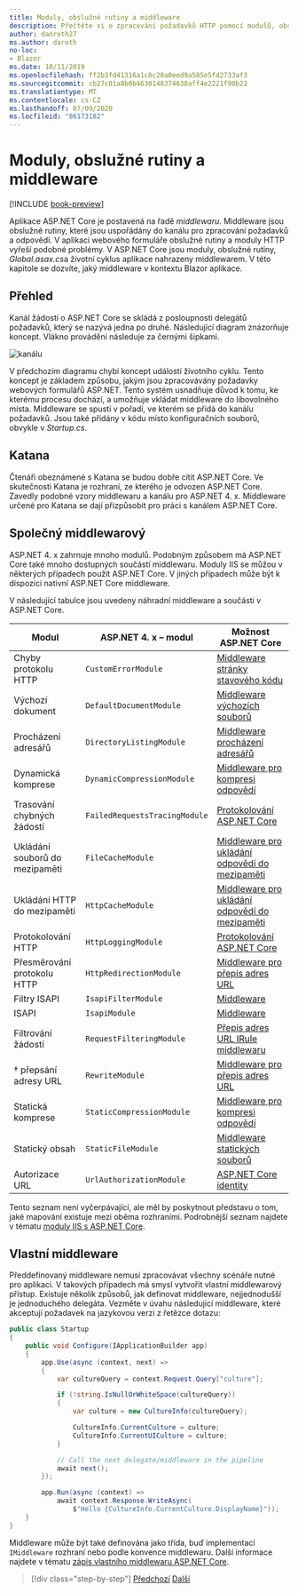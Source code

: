 ```yaml
---
title: Moduly, obslužné rutiny a middleware
description: Přečtěte si o zpracování požadavků HTTP pomocí modulů, obslužných rutin a middlewaru.
author: danroth27
ms.author: daroth
no-loc:
- Blazor
ms.date: 10/11/2019
ms.openlocfilehash: ff2b3fd41316a1c8c20a0eed9a585e5fd2733af3
ms.sourcegitcommit: cb27c01a8b0b4630148374638aff4e2221f90b22
ms.translationtype: MT
ms.contentlocale: cs-CZ
ms.lasthandoff: 07/09/2020
ms.locfileid: "86173182"
---
```

# <a name="modules-handlers-and-middleware"></a>Moduly, obslužné rutiny a middleware

[!INCLUDE [book-preview](../../../includes/book-preview.md)]

Aplikace ASP.NET Core je postavená na řadě *middlewaru*. Middleware jsou obslužné rutiny, které jsou uspořádány do kanálu pro zpracování požadavků a odpovědí. V aplikaci webového formuláře obslužné rutiny a moduly HTTP vyřeší podobné problémy. V ASP.NET Core jsou moduly, obslužné rutiny, *Global.asax.cs*a životní cyklus aplikace nahrazeny middlewarem. V této kapitole se dozvíte, jaký middleware v kontextu Blazor aplikace.

## <a name="overview"></a>Přehled

Kanál žádostí o ASP.NET Core se skládá z posloupnosti delegátů požadavků, který se nazývá jedna po druhé. Následující diagram znázorňuje koncept. Vlákno provádění následuje za černými šipkami.

![kanálu](media/middleware/request-delegate-pipeline.png)

V předchozím diagramu chybí koncept událostí životního cyklu. Tento koncept je základem způsobu, jakým jsou zpracovávány požadavky webových formulářů ASP.NET. Tento systém usnadňuje důvod k tomu, ke kterému procesu dochází, a umožňuje vkládat middleware do libovolného místa. Middleware se spustí v pořadí, ve kterém se přidá do kanálu požadavků. Jsou také přidány v kódu místo konfiguračních souborů, obvykle v *Startup.cs*.

## <a name="katana"></a>Katana

Čtenáři obeznámené s Katana se budou dobře cítit ASP.NET Core. Ve skutečnosti Katana je rozhraní, ze kterého je odvozen ASP.NET Core. Zavedly podobné vzory middlewaru a kanálu pro ASP.NET 4. x. Middleware určené pro Katana se dají přizpůsobit pro práci s kanálem ASP.NET Core.

## <a name="common-middleware"></a>Společný middlewarový

ASP.NET 4. x zahrnuje mnoho modulů. Podobným způsobem má ASP.NET Core také mnoho dostupných součástí middlewaru. Moduly IIS se můžou v některých případech použít ASP.NET Core. V jiných případech může být k dispozici nativní ASP.NET Core middleware.

V následující tabulce jsou uvedeny náhradní middleware a součásti v ASP.NET Core.

|Modul                 |ASP.NET 4. x – modul           |Možnost ASP.NET Core|
|-----------------------|-----------------------------|-------------------|
|Chyby protokolu HTTP            |`CustomErrorModule`          |[Middleware stránky stavového kódu](/aspnet/core/fundamentals/error-handling#usestatuscodepages)|
|Výchozí dokument       |`DefaultDocumentModule`      |[Middleware výchozích souborů](/aspnet/core/fundamentals/static-files#serve-a-default-document)|
|Procházení adresářů     |`DirectoryListingModule`     |[Middleware procházení adresářů](/aspnet/core/fundamentals/static-files#enable-directory-browsing)|
|Dynamická komprese    |`DynamicCompressionModule`   |[Middleware pro kompresi odpovědí](/aspnet/core/performance/response-compression)|
|Trasování chybných žádostí|`FailedRequestsTracingModule`|[Protokolování ASP.NET Core](/aspnet/core/fundamentals/logging/index#tracesource-provider)|
|Ukládání souborů do mezipaměti           |`FileCacheModule`            |[Middleware pro ukládání odpovědí do mezipaměti](/aspnet/core/performance/caching/middleware)|
|Ukládání HTTP do mezipaměti           |`HttpCacheModule`            |[Middleware pro ukládání odpovědí do mezipaměti](/aspnet/core/performance/caching/middleware)|
|Protokolování HTTP           |`HttpLoggingModule`          |[Protokolování ASP.NET Core](/aspnet/core/fundamentals/logging/index)|
|Přesměrování protokolu HTTP       |`HttpRedirectionModule`      |[Middleware pro přepis adres URL](/aspnet/core/fundamentals/url-rewriting)|
|Filtry ISAPI          |`IsapiFilterModule`          |[Middleware](/aspnet/core/fundamentals/middleware/index)|
|ISAPI                  |`IsapiModule`                |[Middleware](/aspnet/core/fundamentals/middleware/index)|
|Filtrování žádostí      |`RequestFilteringModule`     |[Přepis adres URL IRule middlewaru](/aspnet/core/fundamentals/url-rewriting#irule-based-rule)|
|&#8224; přepsání adresy URL   |`RewriteModule`              |[Middleware pro přepis adres URL](/aspnet/core/fundamentals/url-rewriting)|
|Statická komprese     |`StaticCompressionModule`    |[Middleware pro kompresi odpovědí](/aspnet/core/performance/response-compression)|
|Statický obsah         |`StaticFileModule`           |[Middleware statických souborů](/aspnet/core/fundamentals/static-files)|
|Autorizace URL      |`UrlAuthorizationModule`     |[ASP.NET Core identity](/aspnet/core/security/authentication/identity)|

Tento seznam není vyčerpávající, ale měl by poskytnout představu o tom, jaké mapování existuje mezi oběma rozhraními. Podrobnější seznam najdete v tématu [moduly IIS s ASP.NET Core](/aspnet/core/host-and-deploy/iis/modules).

## <a name="custom-middleware"></a>Vlastní middleware

Předdefinovaný middleware nemusí zpracovávat všechny scénáře nutné pro aplikaci. V takových případech má smysl vytvořit vlastní middlewarový přístup. Existuje několik způsobů, jak definovat middleware, nejjednodušší je jednoduchého delegáta. Vezměte v úvahu následující middleware, které akceptují požadavek na jazykovou verzi z řetězce dotazu:

```csharp
public class Startup
{
    public void Configure(IApplicationBuilder app)
    {
        app.Use(async (context, next) =>
        {
            var cultureQuery = context.Request.Query["culture"];

            if (!string.IsNullOrWhiteSpace(cultureQuery))
            {
                var culture = new CultureInfo(cultureQuery);

                CultureInfo.CurrentCulture = culture;
                CultureInfo.CurrentUICulture = culture;
            }

            // Call the next delegate/middleware in the pipeline
            await next();
        });

        app.Run(async (context) =>
            await context.Response.WriteAsync(
                $"Hello {CultureInfo.CurrentCulture.DisplayName}"));
    }
}
```

Middleware může být také definována jako třída, buď implementací `IMiddleware` rozhraní nebo podle konvence middlewaru. Další informace najdete v tématu [zápis vlastního middlewaru ASP.NET Core](/aspnet/core/fundamentals/middleware/write).

>[!div class="step-by-step"]
>[Předchozí](data.md) 
> [Další](config.md)
